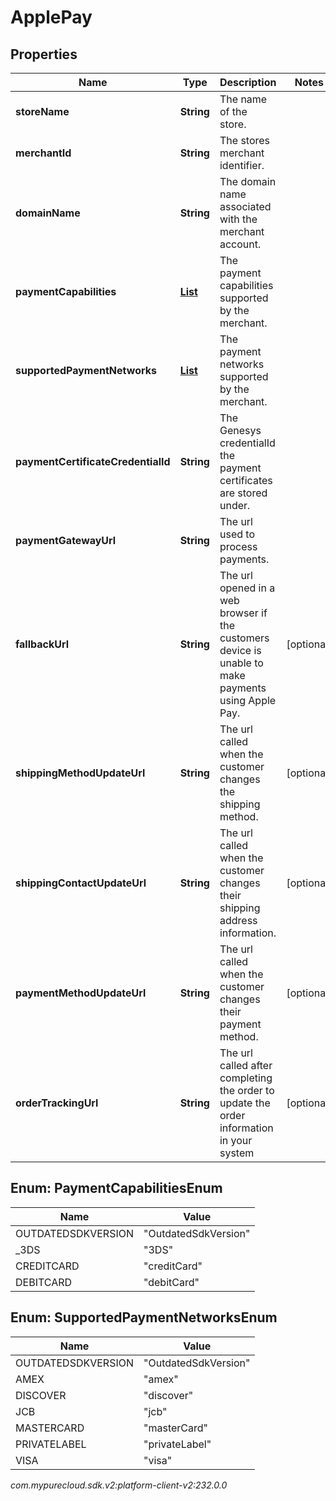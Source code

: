 # ApplePay


## Properties

| Name | Type | Description | Notes |
| ------------ | ------------- | ------------- | ------------- |
| **storeName** | **String** | The name of the store. |  |
| **merchantId** | **String** | The stores merchant identifier. |  |
| **domainName** | **String** | The domain name associated with the merchant account. |  |
| **paymentCapabilities** | [**List<PaymentCapabilitiesEnum>**](#Enum--PaymentCapabilitiesEnum) | The payment capabilities supported by the merchant. |  |
| **supportedPaymentNetworks** | [**List<SupportedPaymentNetworksEnum>**](#Enum--SupportedPaymentNetworksEnum) | The payment networks supported by the merchant. |  |
| **paymentCertificateCredentialId** | **String** | The Genesys credentialId the payment certificates are stored under. |  |
| **paymentGatewayUrl** | **String** | The url used to process payments. |  |
| **fallbackUrl** | **String** | The url opened in a web browser if the customers device is unable to make payments using Apple Pay. |  [optional] |
| **shippingMethodUpdateUrl** | **String** | The url called when the customer changes the shipping method. |  [optional] |
| **shippingContactUpdateUrl** | **String** | The url called when the customer changes their shipping address information. |  [optional] |
| **paymentMethodUpdateUrl** | **String** | The url called when the customer changes their payment method. |  [optional] |
| **orderTrackingUrl** | **String** | The url called after completing the order to update the order information in your system |  [optional] |


## Enum: PaymentCapabilitiesEnum

| Name | Value |
| ---- | ----- |
| OUTDATEDSDKVERSION | &quot;OutdatedSdkVersion&quot; |
| _3DS | &quot;3DS&quot; |
| CREDITCARD | &quot;creditCard&quot; |
| DEBITCARD | &quot;debitCard&quot; |


## Enum: SupportedPaymentNetworksEnum

| Name | Value |
| ---- | ----- |
| OUTDATEDSDKVERSION | &quot;OutdatedSdkVersion&quot; |
| AMEX | &quot;amex&quot; |
| DISCOVER | &quot;discover&quot; |
| JCB | &quot;jcb&quot; |
| MASTERCARD | &quot;masterCard&quot; |
| PRIVATELABEL | &quot;privateLabel&quot; |
| VISA | &quot;visa&quot; |




_com.mypurecloud.sdk.v2:platform-client-v2:232.0.0_

